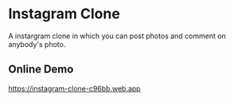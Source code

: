 # Instagram Clone
A instargram clone in which you can post photos and comment on anybody's photo.

## Online Demo
https://instagram-clone-c96bb.web.app